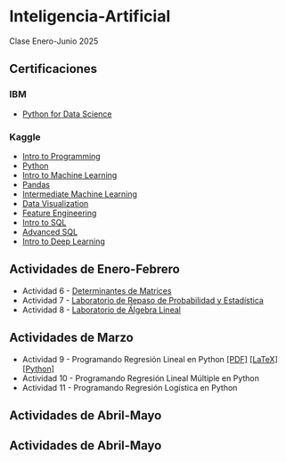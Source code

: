 # Inteligencia-Artificial
Clase Enero-Junio 2025

## Certificaciones
### IBM
- [Python for Data Science](IBM/IBM_Certificate_Cognitive_Class.pdf)
### Kaggle
- [Intro to Programming](Kaggle/Intro_to_Programming.pdf)
- [Python](Kaggle/Python.pdf)
- [Intro to Machine Learning](Kaggle/Intro_to_Machine_Learning.pdf)
- [Pandas](Kaggle/Pandas.pdf)
- [Intermediate Machine Learning](Kaggle/Intermediate_Machine_Learning.pdf)
- [Data Visualization](Kaggle/Data_Visualization.pdf)
- [Feature Engineering](Kaggle/Feature_Engineering.pdf)
- [Intro to SQL](Kaggle/Intro_to_SQL.pdf)
- [Advanced SQL](Kaggle/Advanced_SQL.pdf)
- [Intro to Deep Learning](Kaggle/Intro_to_Deep_Learning.pdf)

## Actividades de Enero-Febrero
- Actividad 6 - [Determinantes de Matrices](Actividades/A6_Determinantes_de_Matrices.pdf)
- Actividad 7 - [Laboratorio de Repaso de Probabilidad y Estadística](Actividades/LabPyE_IA.pdf)
- Actividad 8 - [Laboratorio de Álgebra Lineal](Actividades/LabRepasoAL.pdf)

## Actividades de Marzo
- Actividad 9 - Programando Regresión Lineal en Python [[PDF]](Regresion_Lineal/A9_RegLin.pdf) [[LaTeX]](Regresion_Lineal/LaTeX/A9_RegresionLineal.tex) [[Python]](Regresion_Lineal/RegresionLineal.py)
- Actividad 10 - Programando Regresión Lineal Múltiple en Python 
- Actividad 11 - Programando Regresión Logística en Python
## Actividades de Abril-Mayo
## Actividades de Abril-Mayo
